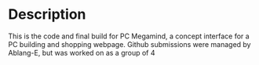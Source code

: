 # Description

This is the code and final build for PC Megamind, a concept interface for a PC building and shopping webpage. Github submissions were managed by Ablang-E, but was worked on as a group of 4
